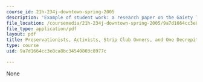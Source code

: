 ```yaml
---
course_id: 21h-234j-downtown-spring-2005
description: 'Example of student work: a research paper on the Gaiety Theater in Boston.'
file_location: /coursemedia/21h-234j-downtown-spring-2005/9a7d1664cc3e8ca8bc34540803c8977c_11026_carvey05.pdf
file_type: application/pdf
layout: pdf
title: Preservationists, Activists, Strip Club Owners, and One Decrepit Old Building
type: course
uid: 9a7d1664cc3e8ca8bc34540803c8977c

---
```

None